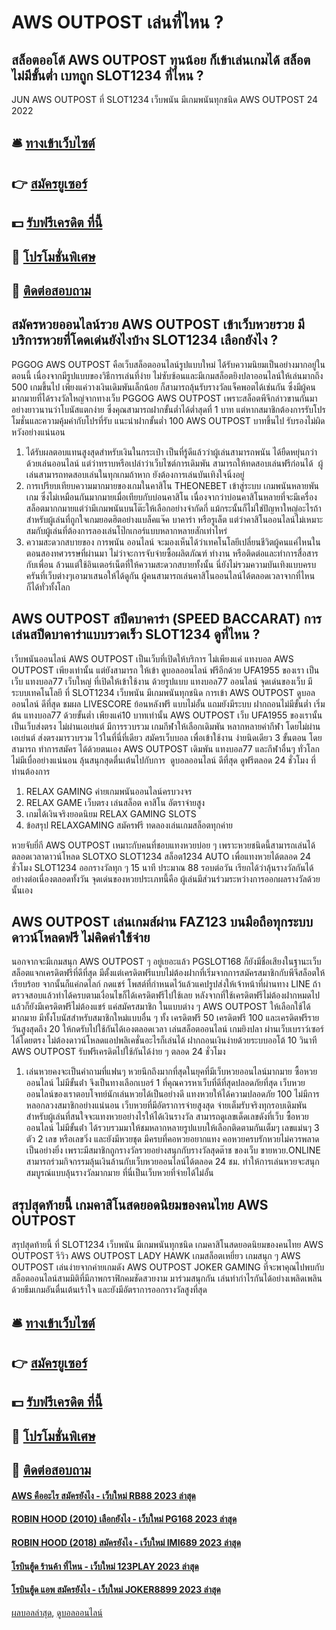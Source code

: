 # AWS OUTPOST เล่นที่ไหน ?
## สล็อตออโต้ AWS OUTPOST ทุนน้อย ก็เข้าเล่นเกมได้ สล็อตไม่มีขั้นต่ำ เบทถูก SLOT1234 ที่ไหน ?
JUN AWS OUTPOST ที่ SLOT1234 เว็บพนัน มีเกมพนันทุกชนิด AWS OUTPOST 24 2022

## 🛎 [ทางเข้าเว็บไซต์](https://bit.ly/3SdLNi2)
## 👉 [สมัครยูเซอร์](https://bit.ly/3SdLNi2)
## 💵 [รับฟรีเครดิต ที่นี้](https://bit.ly/3dyRKHj)
## 👑 [โปรโมชั่นพิเศษ](https://bit.ly/3dyRKHj)
## 📱 [ติดต่อสอบถาม](https://bit.ly/3dyRKHj)

## สมัครหวยออนไลน์รวย AWS OUTPOST เข้าเว็บหวยรวย มีบริการหวยที่โดดเด่นยังไงบ้าง SLOT1234 เลือกยังไง ?
PGGOG AWS OUTPOST คือเว็บสล็อตออนไลน์รูปแบบใหม่ ได้รับความนิยมเป็นอย่างมากอยู่ในตอนนี้ เนื่องจากมีรูปแบบของวิธีการเล่นที่ง่าย ไม่ซับซ้อนและมีเกมสล็อตยิงปลาออนไลน์ให้เล่นมากถึง 500 เกมขึ้นไป เพียงแค่วางเงินเดิมพันเล็กน้อย ก็สามารถลุ้นรับรางวัลแจ็คพอตได้เช่นกัน ซึ่งมีผู้คนมากมายที่ได้รางวัลใหญ่จากทางเว็บ PGGOG AWS OUTPOST เพราะสล็อตพีจีกล่าวขานกันมาอย่างยาวนานว่าโบนัสแตกง่าย ซึ่งคุณสามารถฝากขั้นต่ำได้ต่ำสุดที่ 1 บาท แต่หากสมาชิกต้องการรับโปรโมชั่นและความคุ้มค่ากับโปรที่รับ แนะนำฝากขั้นต่ำ 100 AWS OUTPOST บาทขึ้นไป รับรองไม่ผิดหวังอย่างแน่นอน
1. ได้รับผลตอบแทนสูงสุดสำหรับเงินในกระเป๋า เป็นที่รู้ดีแล้วว่าผู้เล่นสามารถพนัน ได้ยืดหยุ่นกว่าด้วยเล่นออนไลน์ แต่ว่าทราบหรือเปล่าว่าเว็บไซต์การเดิมพัน สามารถให้ทดสอบเล่นฟรีก่อนได้  ผู้เล่นสามารถทดสอบเล่นในทุกเกมถ้าหาก ยังต้องการเล่นบันเทิงใจนิ่งอยู่
2. การเปรียบเทียบความมากมายของเกมในคาสิโน THEONEBET เข้าสู่ระบบ เกมพนันหลายพันเกม ซึ่งไม่เหมือนกันมากมายเมื่อเทียบกับบ่อนคาสิโน เนื่องจากว่าบ่อนคาสิโนหลายที่จะมีเครื่องสล็อตมากกมายแต่ว่ามีเกมพนันบนโต๊ะให้เลือกอย่างจำกัดกี่ แม้กระนั้นก็ไม่ใช่ปัญหาใหญ่อะไรถ้าสำหรับผู้เล่นที่ถูกใจเกมยอดฮิตอย่างแบล็คแจ๊ค บาคาร่า หรือรูเล็ต แต่ว่าคาสิโนออนไลน์ไม่เหมาะสมกับผู้เล่นที่ต้องการลองเล่นโป๊กเกอร์แบบหลากหลายสักเท่าไหร่
3. ความสะดวกสบายของ การพนัน ออนไลน์ จะมองเห็นได้ว่าเทคโนโลยีเปลี่ยนชีวิตผู้คนแค่ไหนในตอนสองทศวรรษที่ผ่านมา ไม่ว่าจะการจับจ่ายซื้อผลิตภัณฑ์ ทำงาน หรือติดต่อและทำการสื่อสารกับเพื่อน ล้วนแต่ใช้อินเตอร์เน็ตที่ให้ความสะดวกสบายทั้งนั้น นี่ยังไม่รวมความบันเทิงแบบครบครันที่เว็บต่างๆเอามาเสนอให้ได้ดูกัน ผู้คนสามารถเล่นคาสิโนออนไลน์ได้ตลอดเวลาจากที่ไหนก็ได้ทั่วทั้งโลก

## AWS OUTPOST สปีดบาคาร่า (SPEED BACCARAT) การเล่นสปีดบาคาร่าแบบรวดเร็ว SLOT1234 ดูที่ไหน ?
เว็บพนันออนไลน์ AWS OUTPOST เป็นเว็บที่เปิดให้บริการ ไม่เพียงแค่ แทงบอล AWS OUTPOST เพียงเท่านั้น แต่ยังสามารถ ให้เข้า ดูบอลออนไลน์ ฟรีอีกด้วย UFA1955 ของเรา เป็นเว็บ แทงบอล77 เว็บใหญ่ ที่เปิดให้เข้าใช้งาน ด้วยรูปแบบ แทงบอล77 ออนไลน์ จุดเด่นของเว็บ มีระบบเทคโนโลยี ที่ SLOT1234 เว็บพนัน มีเกมพนันทุกชนิด การเข้า AWS OUTPOST ดูบอลออนไลน์ ดีที่สุด ชมผล LIVESCORE ย้อนหลังฟรี แบบไม่อั้น แถมยังมีระบบ ฝากถอนไม่มีขั้นต่ำ เริ่มต้น แทงบอล77 ด้วยขั้นต่ำ เพียงแค่10 บาทเท่านั้น AWS OUTPOST เว็บ UFA1955 ของเรานั้น เป็นเว็บส่งตรง ไม่ผ่านเอเย่นต์ มีการรวบรวม เกมกีฬาให้เลือกเดิมพัน หลากหลายค่ากีฬา โดยไม่ผ่านเอเย่นต์ ส่งตรงมารวบรวม ไว้ในที่นี่ที่เดียว สมัครเว็บบอล เพื่อเข้าใช้งาน ง่ายนิดเดียว 3 ขั้นตอน โดยสามารถ ทำการสมัคร ได้ด้วยตนเอง AWS OUTPOST เดิมพัน แทงบอล77 และกีฬาอื่นๆ ทั่วโลก ไม่มีเบื่ออย่างแน่นอน ลุ้นสนุกสุดตื่นเต้นไปกับการ  ดูบอลออนไลน์ ดีที่สุด ดูฟรีตลอด 24 ชั่วโมง ที่ท่านต้องการ
1. RELAX GAMING ค่ายเกมพนันออนไลน์ครบวงจร
2. RELAX GAME เว็บตรง เล่นสล็อต คาสิโน อัตราจ่ายสูง
3. เกมได้เงินจริงยอดนิยม RELAX GAMING SLOTS
4. ข้อสรุป RELAXGAMING สมัครฟรี ทดลองเล่นเกมสล็อตทุกค่าย

หวยจับยี่กี AWS OUTPOST เหมาะกับคนที่ชอบแทงหวยบ่อย ๆ เพราะหวยชนิดนี้สามารถเล่นได้ตลอดเวลาดาวน์โหลด SLOTXO SLOT1234 สล็อต1234 AUTO เพื่อแทงหวยได้ตลอด 24 ชั่วโมง SLOT1234 ออกรางวัลทุก ๆ 15 นาที ประมาณ 88 รอบต่อวัน เรียกได้ว่าลุ้นรางวัลกันได้อย่างต่อเนื่องตลอดทั้งวัน จุดเด่นของหวยประเภทนี้คือ ผู้เล่นมีส่วนร่วมระหว่างการออกผลรางวัลด้วยนั้นเอง

## AWS OUTPOST เล่นเกมส์ผ่าน FAZ123 บนมือถือทุกระบบ ดาวน์โหลดฟรี ไม่คิดค่าใช้จ่าย
นอกจากจะมีเกมสนุก AWS OUTPOST ๆ อยู่เยอะแล้ว PGSLOT168 ก็ยังมีชื่อเสียงในฐานะเว็บสล็อตแจกเครดิตฟรีที่ดีที่สุด มีตั้งแต่เครดิตฟรีแบบไม่ต้องฝากที่เริ่มจากการสมัครสมาชิกกับพีจีสล็อตให้เรียบร้อย จากนั้นก็แค่กดไลก์ กดแชร์ โพสต์ที่กำหนดไว้แล้วแคปรูปส่งให้เจ้าหน้าที่ผ่านทาง LINE ถ้าตรวจสอบแล้วทำได้ครบตามเงื่อนไขก็ได้เครดิตฟรีไปใช้เลย
หลังจากที่ใช้เครดิตฟรีไม่ต้องฝากหมดไปแล้วก็ยังมีเครดิตฟรีไม่ต้องแชร์ แค่สมัครสมาชิก ในแบบต่าง ๆ AWS OUTPOST ให้เลือกใช้ได้มากมาย มีทั้งโบนัสสำหรับสมาชิกใหม่แบบอื่น ๆ ทั้ง เครดิตฟรี 50 เครดิตฟรี 100 และเครดิตฟรีรายวันสูงสุดถึง 20 ให้กดรับไปใช้กันได้เองตลอดเวลา เล่นสล็อตออนไลน์ เกมยิงปลา ผ่านเว็บเบราว์เซอร์ได้โดยตรง ไม่ต้องดาวน์โหลดแอปพลิเคชั่นอะไรก็เล่นได้ ฝากถอนเงินง่ายด้วยระบบออโต้ 10 วินาที AWS OUTPOST รับฟรีเครดิตไปใช้กันได้ง่าย ๆ ตลอด 24 ชั่วโมง
1. เล่นหวยคงจะเป็นคำถามที่แฟนๆ หวยนึกถึงมากที่สุดในยุคที่มีเว็บหวยออนไลน์มากมาย ซื้อหวยออนไลน์ ไม่มีขั้นต่ํา จึงเป็นทางเลือกเบอร์ 1 ที่คุณควรหาเว็บที่ดีที่สุดปลอดภัยที่สุด เว็บหวยออนไลน์ของเราตอบโจทย์นักเล่นหวยได้เป็นอย่างดี แทงหวยให้ได้ความปลอดภัย 100 ไม่มีการหลอกลวงสมาชิกอย่างแน่นอน เว็บหวยที่มีอัตราการจ่ายสูงสุด จ่ายเต็มรับจริงทุกรอบเดิมพัน สำหรับผู้เล่นที่สนใจจะแทงหวยอย่างไรให้ได้เงินรางวัล สามารถดูเลขเด็ดเลขดังที่เว็บ ซื้อหวยออนไลน์ ไม่มีขั้นต่ํา ได้รวบรวมมาให้ชมหลากหลายรูปแบบให้เลือกติดตามกันเต็มๆ เลขแม่นๆ 3 ตัว 2 เลข หรือเลขวิ่ง และยังมีหวยชุด มีครบที่คอหวยอยากแทง คอหวยครบรักหวยไม่ควรพลาดเป็นอย่างยิ่ง เพราะมีสมาชิกถูกรางวัลรวยอย่างสนุกกับรางวัลสุดต๊าช ของเว็บ ขายหวย.ONLINE สามารถร่วมกิจกรรมลุ้นเงินล้านกับเว็บหวยออนไลน์ได้ตลอด 24 ชม. ทำให้การเล่นหวยจะสนุกสมบูรณ์แบบลุ้นรางวัลมากมาย ที่นี่เป็นเว็บหวยที่จ่ายได้ไม่อั้น

## สรุปสุดท้ายนี้ เกมคาสิโนสดยอดนิยมของคนไทย AWS OUTPOST
สรุปสุดท้ายนี้ ที่ SLOT1234 เว็บพนัน มีเกมพนันทุกชนิด เกมคาสิโนสดยอดนิยมของคนไทย AWS OUTPOST รีวิว AWS OUTPOST LADY HAWK เกมสล็อตเหยี่ยว เกมสนุก ๆ AWS OUTPOST เล่นง่ายจากค่ายเกมดัง AWS OUTPOST JOKER GAMING ที่จะพาคุณไปพบกับสล็อตออนไลน์สามมิติที่มีภาพกราฟิกคมชัดสวยงาม มาร่วมสนุกกัน เล่นทำกำไรกันได้อย่างเพลิดเพลินด้วยธีมเกมอันตื่นเต้นเร้าใจ และยังมีอัตราการออกรางวัลสูงที่สุด

## 🛎 [ทางเข้าเว็บไซต์](https://bit.ly/3SdLNi2)
## 👉 [สมัครยูเซอร์](https://bit.ly/3SdLNi2)
## 💵 [รับฟรีเครดิต ที่นี้](https://bit.ly/3dyRKHj)
## 👑 [โปรโมชั่นพิเศษ](https://bit.ly/3dyRKHj)
## 📱 [ติดต่อสอบถาม](https://bit.ly/3dyRKHj)

#### [AWS คืออะไร สมัครยังไง - เว็บใหม่ RB88 2023 ล่าสุด](https://atom.io/themes/aws%20คืออะไร%20สมัครยังไง%20-%20เว็บใหม่%20rb88%202023%20ล่าสุด)
#### [ROBIN HOOD (2010) เลือกยังไง - เว็บใหม่ PG168 2023 ล่าสุด](https://atom.io/themes/robin%20hood%20(2010)%20เลือกยังไง%20-%20เว็บใหม่%20pg168%202023%20ล่าสุด)
#### [ROBIN HOOD (2018) สมัครยังไง - เว็บใหม่ IMI689 2023 ล่าสุด](https://atom.io/themes/robin%20hood%20(2018)%20สมัครยังไง%20-%20เว็บใหม่%20imi689%202023%20ล่าสุด)
#### [โรบินฮู้ด ร้านค้า ที่ไหน - เว็บใหม่ 123PLAY 2023 ล่าสุด](https://atom.io/themes/โรบินฮู้ด%20ร้านค้า%20ที่ไหน%20-%20เว็บใหม่%20123play%202023%20ล่าสุด)
#### [โรบินฮู้ด แอพ สมัครยังไง - เว็บใหม่ JOKER8899 2023 ล่าสุด](https://atom.io/themes/โรบินฮู้ด%20แอพ%20สมัครยังไง%20-%20เว็บใหม่%20joker8899%202023%20ล่าสุด)

[ผลบอลล่าสุด](https://siamsport.tv "ผลบอลล่าสุด"), [ดูบอลออนไลน์](https://siamsport.tv/ดูบอลสด "ดูบอลออนไลน์")